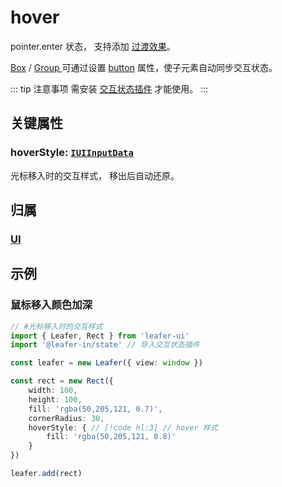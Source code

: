 <script setup>
import Case from '/component/Case.vue'
</script>

# hover

pointer.enter 状态， 支持添加 [过渡效果](/reference/property/transition.md)。

[Box](/reference/display/Box.md) / [Group ](/reference/display/Group.md)可通过设置 [button](/reference/property/state/state.md#button-boolean) 属性，使子元素自动同步交互状态。

::: tip 注意事项
需安装 [交互状态插件](/plugin/in/state/index.md) 才能使用。
:::

## 关键属性

### hoverStyle: [`IUIInputData`](/api/interfaces/IUIInputData.md)

光标移入时的交互样式， 移出后自动还原。

## 归属

### [UI](/reference/display/UI.md)

## 示例

<case name="HoverStyle" index=0 editor=false></case>

### 鼠标移入颜色加深

```ts
// #光标移入时的交互样式
import { Leafer, Rect } from 'leafer-ui'
import '@leafer-in/state' // 导入交互状态插件

const leafer = new Leafer({ view: window })

const rect = new Rect({
    width: 100,
    height: 100,
    fill: 'rgba(50,205,121, 0.7)',
    cornerRadius: 30,
    hoverStyle: { // [!code hl:3] // hover 样式
        fill: 'rgba(50,205,121, 0.8)'
    }
})

leafer.add(rect)
```
